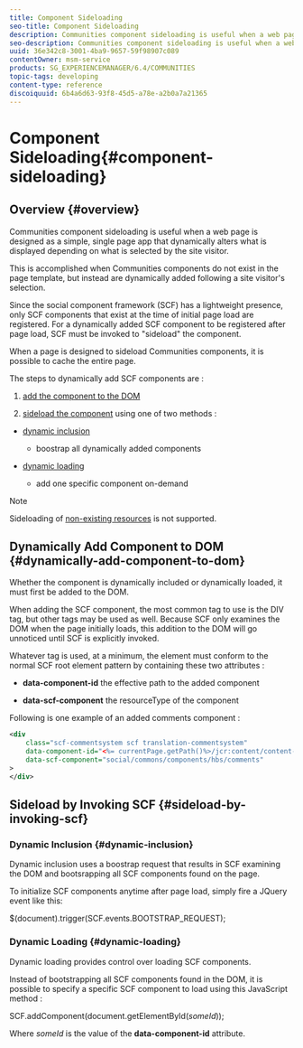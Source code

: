 ```yaml
---
title: Component Sideloading
seo-title: Component Sideloading
description: Communities component sideloading is useful when a web page is designed as a simple, single page app that dynamically alters what is displayed depending on what is selected by the site visitor
seo-description: Communities component sideloading is useful when a web page is designed as a simple, single page app that dynamically alters what is displayed depending on what is selected by the site visitor
uuid: 36e342c8-3001-4ba9-9657-59f98907c089
contentOwner: msm-service
products: SG_EXPERIENCEMANAGER/6.4/COMMUNITIES
topic-tags: developing
content-type: reference
discoiquuid: 6b4a6d63-93f8-45d5-a78e-a2b0a7a21365
---
```


# Component Sideloading{#component-sideloading}

## Overview {#overview}

Communities component sideloading is useful when a web page is designed as a simple, single page app that dynamically alters what is displayed depending on what is selected by the site visitor.

This is accomplished when Communities components do not exist in the page template, but instead are dynamically added following a site visitor's selection.

Since the social component framework (SCF) has a lightweight presence, only SCF components that exist at the time of initial page load are registered. For a dynamically added SCF component to be registered after page load, SCF must be invoked to "sideload" the component.

When a page is designed to sideload Communities components, it is possible to cache the entire page.

The steps to dynamically add SCF components are :

1) [add the component to the DOM](#dynamically-add-component-to-dom)

2) [sideload the component](#sideload-by-invoking-scf) using one of two methods :

* [dynamic inclusion](#dynamic-inclusion)

    * boostrap all dynamically added components

* [dynamic loading](#dynamic-loading)

    * add one specific component on-demand

>[!NOTE]
>
>Sideloading of [non-existing resources](../../communities/using/scf.md#add-or-include-a-communities-component) is not supported.

## Dynamically Add Component to DOM {#dynamically-add-component-to-dom}

Whether the component is dynamically included or dynamically loaded, it must first be added to the DOM.

When adding the SCF component, the most common tag to use is the DIV tag, but other tags may be used as well. Because SCF only examines the DOM when the page initially loads, this addition to the DOM will go unnoticed until SCF is explicitly invoked.

Whatever tag is used, at a minimum, the element must conform to the normal SCF root element pattern by containing these two attributes :

* **data-component-id** 
  the effective path to the added component

* **data-scf-component** 
  the resourceType of the component

Following is one example of an added comments component :

```xml
<div
    class="scf-commentsystem scf translation-commentsystem" 
    data-component-id="<%= currentPage.getPath()%>/jcr:content/content-left/comments"
    data-scf-component="social/commons/components/hbs/comments"
>
</div>
```

## Sideload by Invoking SCF {#sideload-by-invoking-scf}

### Dynamic Inclusion {#dynamic-inclusion}

Dynamic inclusion uses a boostrap request that results in SCF examining the DOM and bootsrapping all SCF components found on the page.

To initialize SCF components anytime after page load, simply fire a JQuery event like this:

$(document).trigger(SCF.events.BOOTSTRAP_REQUEST);

### Dynamic Loading {#dynamic-loading}

Dynamic loading provides control over loading SCF components.

Instead of bootstrapping all SCF components found in the DOM, it is possible to specify a specific SCF component to load using this JavaScript method :

SCF.addComponent(document.getElementById(*someId*));

Where *someId* is the value of the **data-component-id** attribute.
